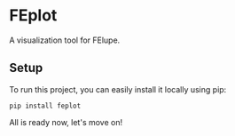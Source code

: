 # FEplot
A visualization tool for FElupe. 

## Setup
To run this project, you can easily install it locally using pip:
```
pip install feplot
```
All is ready now, let's move on!
